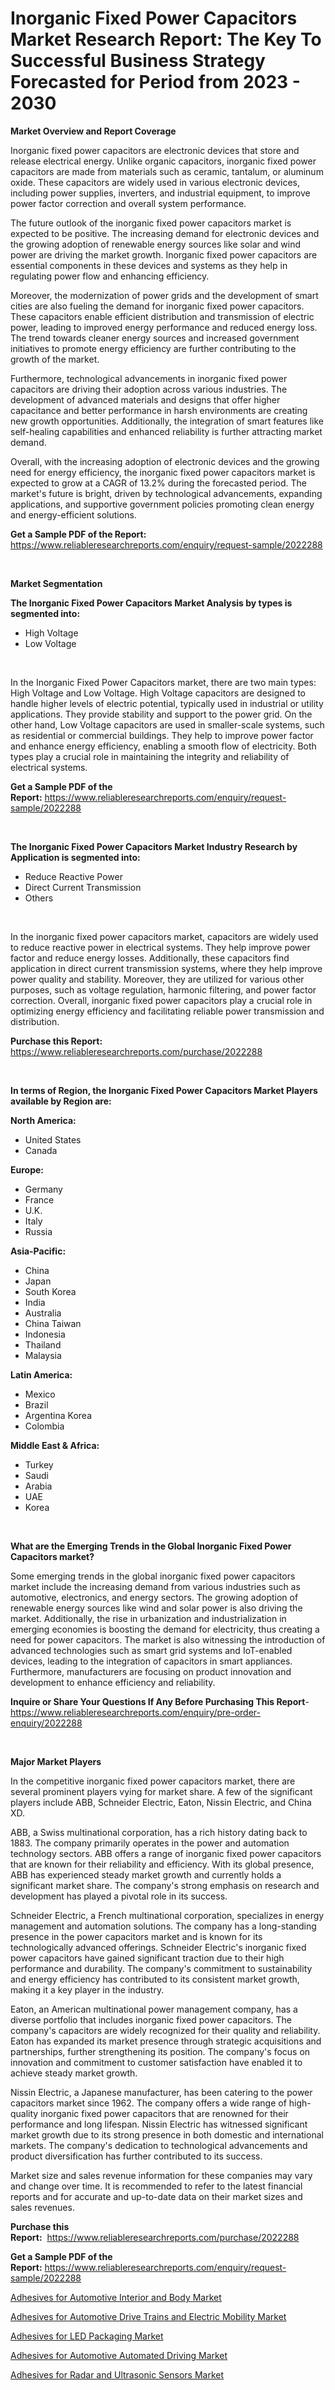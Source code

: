 <p><h1>Inorganic Fixed Power Capacitors Market Research Report: The Key To Successful Business Strategy Forecasted for Period from 2023 - 2030</h1></p><p><strong>Market Overview and Report Coverage</strong></p>
<p><p>Inorganic fixed power capacitors are electronic devices that store and release electrical energy. Unlike organic capacitors, inorganic fixed power capacitors are made from materials such as ceramic, tantalum, or aluminum oxide. These capacitors are widely used in various electronic devices, including power supplies, inverters, and industrial equipment, to improve power factor correction and overall system performance.</p><p>The future outlook of the inorganic fixed power capacitors market is expected to be positive. The increasing demand for electronic devices and the growing adoption of renewable energy sources like solar and wind power are driving the market growth. Inorganic fixed power capacitors are essential components in these devices and systems as they help in regulating power flow and enhancing efficiency.</p><p>Moreover, the modernization of power grids and the development of smart cities are also fueling the demand for inorganic fixed power capacitors. These capacitors enable efficient distribution and transmission of electric power, leading to improved energy performance and reduced energy loss. The trend towards cleaner energy sources and increased government initiatives to promote energy efficiency are further contributing to the growth of the market.</p><p>Furthermore, technological advancements in inorganic fixed power capacitors are driving their adoption across various industries. The development of advanced materials and designs that offer higher capacitance and better performance in harsh environments are creating new growth opportunities. Additionally, the integration of smart features like self-healing capabilities and enhanced reliability is further attracting market demand.</p><p>Overall, with the increasing adoption of electronic devices and the growing need for energy efficiency, the inorganic fixed power capacitors market is expected to grow at a CAGR of 13.2% during the forecasted period. The market's future is bright, driven by technological advancements, expanding applications, and supportive government policies promoting clean energy and energy-efficient solutions.</p></p>
<p><strong>Get a Sample PDF of the Report:</strong> <a href="https://www.reliableresearchreports.com/enquiry/request-sample/2022288">https://www.reliableresearchreports.com/enquiry/request-sample/2022288</a></p>
<p>&nbsp;</p>
<p><strong>Market Segmentation</strong></p>
<p><strong>The Inorganic Fixed Power Capacitors Market Analysis by types is segmented into:</strong></p>
<p><ul><li>High Voltage</li><li>Low Voltage</li></ul></p>
<p>&nbsp;</p>
<p><p>In the Inorganic Fixed Power Capacitors market, there are two main types: High Voltage and Low Voltage. High Voltage capacitors are designed to handle higher levels of electric potential, typically used in industrial or utility applications. They provide stability and support to the power grid. On the other hand, Low Voltage capacitors are used in smaller-scale systems, such as residential or commercial buildings. They help to improve power factor and enhance energy efficiency, enabling a smooth flow of electricity. Both types play a crucial role in maintaining the integrity and reliability of electrical systems.</p></p>
<p><strong>Get a Sample PDF of the Report:</strong>&nbsp;<a href="https://www.reliableresearchreports.com/enquiry/request-sample/2022288">https://www.reliableresearchreports.com/enquiry/request-sample/2022288</a></p>
<p>&nbsp;</p>
<p><strong>The Inorganic Fixed Power Capacitors Market Industry Research by Application is segmented into:</strong></p>
<p><ul><li>Reduce Reactive Power</li><li>Direct Current Transmission</li><li>Others</li></ul></p>
<p>&nbsp;</p>
<p><p>In the inorganic fixed power capacitors market, capacitors are widely used to reduce reactive power in electrical systems. They help improve power factor and reduce energy losses. Additionally, these capacitors find application in direct current transmission systems, where they help improve power quality and stability. Moreover, they are utilized for various other purposes, such as voltage regulation, harmonic filtering, and power factor correction. Overall, inorganic fixed power capacitors play a crucial role in optimizing energy efficiency and facilitating reliable power transmission and distribution.</p></p>
<p><strong>Purchase this Report:</strong>&nbsp; <a href="https://www.reliableresearchreports.com/purchase/2022288">https://www.reliableresearchreports.com/purchase/2022288</a></p>
<p>&nbsp;</p>
<p><strong>In terms of Region, the Inorganic Fixed Power Capacitors Market Players available by Region are:</strong></p>
<p>
    <p> <strong> North America: </strong>
        <ul>
            <li>United States</li>
            <li>Canada</li>
        </ul>
        </p> 
    <p> <strong> Europe: </strong>
        <ul>
            <li>Germany</li>
            <li>France</li>
            <li>U.K.</li>
            <li>Italy</li>
            <li>Russia</li>
        </ul>
        </p> 
    <p> <strong> Asia-Pacific: </strong>
        <ul>
            <li>China</li>
            <li>Japan</li>
            <li>South Korea</li>
            <li>India</li>
            <li>Australia</li>
            <li>China Taiwan</li>
            <li>Indonesia</li>
            <li>Thailand</li>
            <li>Malaysia</li>
        </ul>
        </p> 
    <p> <strong> Latin America: </strong>
        <ul>
            <li>Mexico</li>
            <li>Brazil</li>
            <li>Argentina Korea</li>
            <li>Colombia</li>
        </ul>
        </p> 
    <p> <strong> Middle East & Africa: </strong>
        <ul>
            <li>Turkey</li>
            <li>Saudi</li>
            <li>Arabia</li>
            <li>UAE</li>
            <li>Korea</li>
        </ul>
    </p>
    </p>
<p>&nbsp;</p>
<p><strong>What are the Emerging Trends in the Global Inorganic Fixed Power Capacitors market?</strong></p>
<p><p>Some emerging trends in the global inorganic fixed power capacitors market include the increasing demand from various industries such as automotive, electronics, and energy sectors. The growing adoption of renewable energy sources like wind and solar power is also driving the market. Additionally, the rise in urbanization and industrialization in emerging economies is boosting the demand for electricity, thus creating a need for power capacitors. The market is also witnessing the introduction of advanced technologies such as smart grid systems and IoT-enabled devices, leading to the integration of capacitors in smart appliances. Furthermore, manufacturers are focusing on product innovation and development to enhance efficiency and reliability.</p></p>
<p><strong>Inquire or Share Your Questions If Any Before Purchasing This Report</strong>- <a href="https://www.reliableresearchreports.com/enquiry/pre-order-enquiry/2022288">https://www.reliableresearchreports.com/enquiry/pre-order-enquiry/2022288</a></p>
<p>&nbsp;</p>
<p><strong>Major Market Players</strong></p>
<p><p>In the competitive inorganic fixed power capacitors market, there are several prominent players vying for market share. A few of the significant players include ABB, Schneider Electric, Eaton, Nissin Electric, and China XD.</p><p>ABB, a Swiss multinational corporation, has a rich history dating back to 1883. The company primarily operates in the power and automation technology sectors. ABB offers a range of inorganic fixed power capacitors that are known for their reliability and efficiency. With its global presence, ABB has experienced steady market growth and currently holds a significant market share. The company's strong emphasis on research and development has played a pivotal role in its success.</p><p>Schneider Electric, a French multinational corporation, specializes in energy management and automation solutions. The company has a long-standing presence in the power capacitors market and is known for its technologically advanced offerings. Schneider Electric's inorganic fixed power capacitors have gained significant traction due to their high performance and durability. The company's commitment to sustainability and energy efficiency has contributed to its consistent market growth, making it a key player in the industry.</p><p>Eaton, an American multinational power management company, has a diverse portfolio that includes inorganic fixed power capacitors. The company's capacitors are widely recognized for their quality and reliability. Eaton has expanded its market presence through strategic acquisitions and partnerships, further strengthening its position. The company's focus on innovation and commitment to customer satisfaction have enabled it to achieve steady market growth.</p><p>Nissin Electric, a Japanese manufacturer, has been catering to the power capacitors market since 1962. The company offers a wide range of high-quality inorganic fixed power capacitors that are renowned for their performance and long lifespan. Nissin Electric has witnessed significant market growth due to its strong presence in both domestic and international markets. The company's dedication to technological advancements and product diversification has further contributed to its success.</p><p>Market size and sales revenue information for these companies may vary and change over time. It is recommended to refer to the latest financial reports and  for accurate and up-to-date data on their market sizes and sales revenues.</p></p>
<p><strong>Purchase this Report:</strong>&nbsp;&nbsp;<a href="https://www.reliableresearchreports.com/purchase/2022288">https://www.reliableresearchreports.com/purchase/2022288</a></p>
<p></p>
<p><strong>Get a Sample PDF of the Report:</strong>&nbsp;<a href="https://www.reliableresearchreports.com/enquiry/request-sample/2022288">https://www.reliableresearchreports.com/enquiry/request-sample/2022288</a></p>
<p><p><a href="https://medium.com/@peterm12562/adhesives-for-automotive-interior-and-body-market-insight-market-trends-growth-forecasted-from-f77b6e747b2f">Adhesives for Automotive Interior and Body Market</a></p><p><a href="https://medium.com/@damorgan64868/adhesives-for-automotive-drive-trains-and-electric-mobility-market-outlook-industry-overview-and-6aa2d557390b">Adhesives for Automotive Drive Trains and Electric Mobility Market</a></p><p><a href="https://medium.com/@malcomw102036/adhesives-for-led-packaging-market-size-cagr-trends-2024-2030-cf220b593e5e">Adhesives for LED Packaging Market</a></p><p><a href="https://medium.com/@jaremington56468/adhesives-for-automotive-automated-driving-market-trends-forecast-and-competitive-analysis-to-f8487c55c6e5">Adhesives for Automotive Automated Driving Market</a></p><p><a href="https://medium.com/@bradomar67436/adhesives-for-radar-and-ultrasonic-sensors-market-insights-into-market-cagr-market-trends-and-07c4dbc9ff2f">Adhesives for Radar and Ultrasonic Sensors Market</a></p></p>